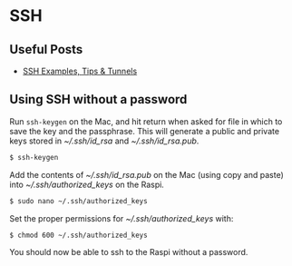 # SSH 

## Useful Posts
* [SSH Examples, Tips & Tunnels](https://hackertarget.com/ssh-examples-tunnels/)

## Using SSH without a password

Run `ssh-keygen` on the Mac, and hit return when asked for file in which to save the key and the passphrase.
This will generate a public and private keys stored in *~/.ssh/id_rsa* and *~/.ssh/id_rsa.pub*.

```bash
$ ssh-keygen
```

Add the contents of *~/.ssh/id_rsa.pub* on the Mac (using copy and paste) 
into *~/.ssh/authorized_keys* on the Raspi.

```bash
$ sudo nano ~/.ssh/authorized_keys
```

Set the proper permissions for *~/.ssh/authorized_keys* with:

```bash
$ chmod 600 ~/.ssh/authorized_keys
```

You should now be able to ssh to the Raspi without a password.
